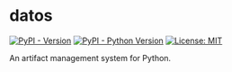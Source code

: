 # datos

[![PyPI - Version](https://img.shields.io/pypi/v/datos.svg)](https://pypi.org/project/datos)
[![PyPI - Python Version](https://img.shields.io/pypi/pyversions/datos.svg)](https://pypi.org/project/datos)
[![License: MIT](https://img.shields.io/badge/License-MIT-yellow.svg)](https://opensource.org/licenses/MIT)

An artifact management system for Python.
